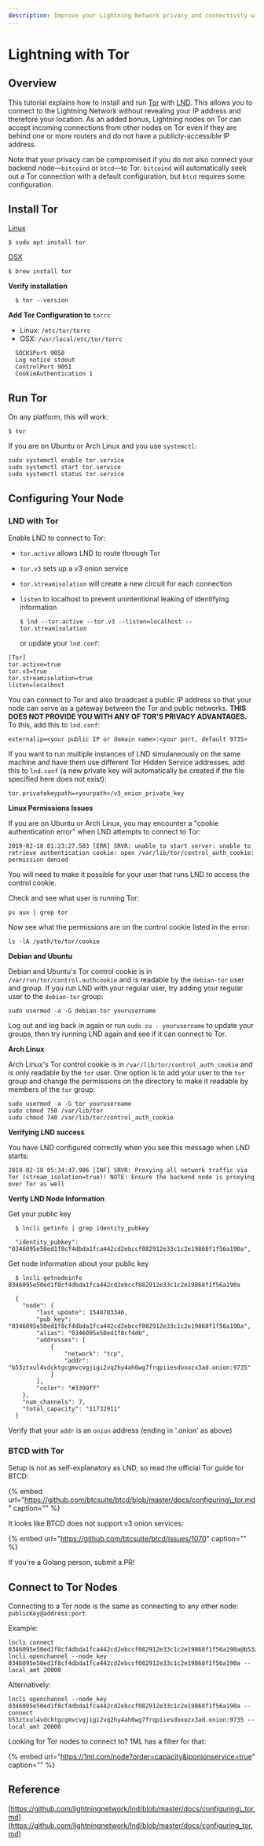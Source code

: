 ```yaml
---
description: Improve your Lightning Network privacy and connectivity with Tor
---
```


# Lightning with Tor

## Overview

This tutorial explains how to install and run [Tor](https://www.torproject.org/) with [LND](lnd.md). This allows you to connect to the Lightning Network without revealing your IP address and therefore your location. As an added bonus, Lightning nodes on Tor can accept incoming connections from other nodes on Tor even if they are behind one or more routers and do not have a publicly-accessible IP address.

Note that your privacy can be compromised if you do not also connect your backend node—`bitcoind` or `btcd`—to Tor. `bitcoind` will automatically seek out a Tor connection with a default configuration, but `btcd` requires some configuration.

## Install Tor

[Linux](https://www.torproject.org/docs/debian.html.en)

```text
$ sudo apt install tor
```

[OSX](https://www.torproject.org/docs/tor-doc-osx.html.en)

```text
$ brew install tor
```

**Verify installation**

```text
  $ tor --version
```

**Add Tor Configuration to** `torrc`

* Linux: `/etc/tor/torrc`
* OSX: `/usr/local/etc/tor/torrc`

```text
  SOCKSPort 9050
  Log notice stdout
  ControlPort 9051
  CookieAuthentication 1
```

## Run Tor

On any platform, this will work:

```text
$ tor
```

If you are on Ubuntu or Arch Linux and you use `systemctl`:

```text
sudo systemctl enable tor.service
sudo systemctl start tor.service
sudo systemctl status tor.service
```

## Configuring Your Node

### LND with Tor

Enable LND to connect to Tor:

* `tor.active` allows LND to route through Tor
* `tor.v3` sets up a v3 onion service
* `tor.streamisolation` will create a new circuit for each connection
* `listen` to localhost to prevent unintentional leaking of identifying information

  ```text
  $ lnd --tor.active --tor.v3 --listen=localhost --tor.streamisolation
  ```

  or update your `lnd.conf`:

```text
[Tor]
tor.active=true
tor.v3=true
tor.streamisolation=true
listen=localhost
```

You can connect to Tor and also broadcast a public IP address so that your node can serve as a gateway between the Tor and public networks.  **THIS DOES NOT PROVIDE YOU WITH ANY OF TOR'S PRIVACY ADVANTAGES.**  To this, add this to `lnd.conf`:

```text
externalip=<your public IP or domain name>:<your port, default 9735>
```

If you want to run multiple instances of LND simulaneously on the same machine and have them use different Tor Hidden Service addresses, add this to `lnd.conf` \(a new private key will automatically be created if the file specified here does not exist\):

```text
tor.privatekeypath=<yourpath>/v3_onion_private_key
```

**Linux Permissions Issues**

If you are on Ubuntu or Arch Linux, you may encounter a "cookie authentication error" when LND attempts to connect to Tor:

`2019-02-18 01:23:27.503 [ERR] SRVR: unable to start server: unable to retrieve authentication cookie: open /var/lib/tor/control_auth_cookie: permission denied`

You will need to make it possible for your user that runs LND to access the control cookie.

Check and see what user is running Tor:

`ps aux | grep tor`

Now see what the permissions are on the control cookie listed in the error:

`ls -lA /path/to/tor/cookie`

**Debian and Ubuntu**

Debian and Ubuntu's Tor control cookie is in `/var/run/tor/control.authcookie` and is readable by the `debian-tor` user and group. If you run LND with your regular user, try adding your regular user to the `debian-tor` group:

`sudo usermod -a -G debian-tor yourusername`

Log out and log back in again or run `sudo su - yourusername` to update your groups, then try running LND again and see if it can connect to Tor.

**Arch Linux**

Arch Linux's Tor control cookie is in `/var/lib/tor/control_auth_cookie` and is only readable by the `tor` user. One option is to add your user to the `tor` group and change the permissions on the directory to make it readable by members of the `tor` group:

```text
sudo usermod -a -G tor yourusername
sudo chmod 750 /var/lib/tor
sudo chmod 740 /var/lib/tor/control_auth_cookie
```

**Verifying LND success**

You have LND configured correctly when you see this message when LND starts:

`2019-02-18 05:34:47.906 [INF] SRVR: Proxying all network traffic via Tor (stream_isolation=true)! NOTE: Ensure the backend node is proxying over Tor as well`

**Verify LND Node Information**

Get your public key

```text
  $ lncli getinfo | grep identity_pubkey

  "identity_pubkey": "0346095e50ed1f8cf4dbda1fca442cd2ebccf082912e33c1c2e19868f1f56a190a",
```

Get node information about your public key

```text
  $ lncli getnodeinfo 0346095e50ed1f8cf4dbda1fca442cd2ebccf082912e33c1c2e19868f1f56a190a

  {
    "node": {
        "last_update": 1548783346,
        "pub_key": "0346095e50ed1f8cf4dbda1fca442cd2ebccf082912e33c1c2e19868f1f56a190a",
        "alias": "0346095e50ed1f8cf4db",
        "addresses": [
            {
                "network": "tcp",
                "addr": "b53ztxul4vdcktgcgmvcvgjigi2vq2hy4ah6wg7frqpiiesdoxozx3ad.onion:9735"
            }
        ],
        "color": "#3399ff"
    },
    "num_channels": 7,
    "total_capacity": "11732911"
  }
```

Verify that your `addr` is an `onion` address \(ending in '.onion' as above\)

### BTCD with Tor

Setup is not as self-explanatory as LND, so read the official Tor guide for BTCD:

{% embed url="https://github.com/btcsuite/btcd/blob/master/docs/configuring\_tor.md" caption="" %}

It looks like BTCD does not support v3 onion services:

{% embed url="https://github.com/btcsuite/btcd/issues/1070" caption="" %}

If you're a Golang person, submit a PR!

## Connect to Tor Nodes

Connecting to a Tor node is the same as connecting to any other node: `publicKey@address:port`

Example:

```text
lncli connect 0346095e50ed1f8cf4dbda1fca442cd2ebccf082912e33c1c2e19868f1f56a190a@b53ztxul4vdcktgcgmvcvgjigi2vq2hy4ah6wg7frqpiiesdoxozx3ad.onion:9735
lncli openchannel --node_key 0346095e50ed1f8cf4dbda1fca442cd2ebccf082912e33c1c2e19868f1f56a190a --local_amt 20000
```

Alternatively:

```text
lncli openchannel --node_key 0346095e50ed1f8cf4dbda1fca442cd2ebccf082912e33c1c2e19868f1f56a190a --connect b53ztxul4vdcktgcgmvcvgjigi2vq2hy4ah6wg7frqpiiesdoxozx3ad.onion:9735 --local_amt 20000
```

Looking for Tor nodes to connect to? 1ML has a filter for that:

{% embed url="https://1ml.com/node?order=capacity&iponionservice=true" caption="" %}

## Reference

[https://github.com/lightningnetwork/lnd/blob/master/docs/configuring\_tor.md](https://github.com/lightningnetwork/lnd/blob/master/docs/configuring_tor.md)

